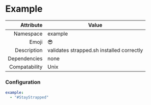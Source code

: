 # Example

| Attribute     | Value                                     |
|--------------:|-------------------------------------------|
| Namespace     | example                                   |
| Emoji         | 😎                                        |
| Description   | validates strapped.sh installed correctly |
| Dependencies  | none                                      |
| Compatability | Unix                                      |

### Configuration
```yml
example:
  - "#StayStrapped"
```